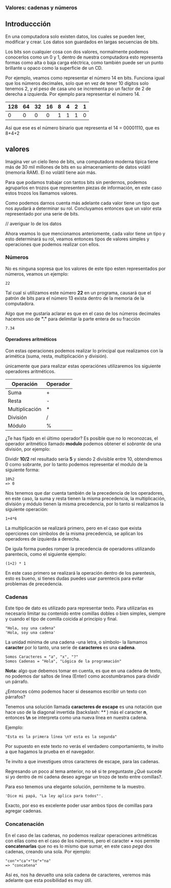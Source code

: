 ### Valores: cadenas y números
## Introduccción
En una computadora solo existen datos, los cuales se pueden leer, modificar y crear. Los datos son guardados en largas secuencias de bits.

Los bits son cualquier cosa con dos valores, normalmente podemos conocerlos como un 0 y 1, dentro de nuestra computadora esto representa formas como alta o baja carga eléctrica, como también puede ser un punto brillante u opaco como la superficie de un CD.  

Por ejemplo, veamos como representar el número 14 en bits. Funciona igual que los números decimales, solo que en vez de tener 10 dígitos solo tenemos 2, y el peso de casa uno se incrementa po un factor de 2 de derecha a izquierda. Por ejemplo para representar el número 14.

|128|64|32|16|8|4|2|1|
|-|-|-|-|-|-|-|-|
|0|0|0|0|1|1|1|0

Así que ese es el número binario que representa el 14 = 00001110, que es 8+4+2

## valores
Imagina ver un cielo lleno de bits, una computadora moderna típica tiene más de 30 mil millones de bits en su almacenamiento de datos volátil (memoria RAM). El no volátil tiene aún más.

Para que podamos trabajar con tantos bits sin perdernos, podemos agruparlos en trozos que representen piezas de información, en este caso estos trozos los llamamos valores.

Como podemos darnos cuenta más adelante cada valor tiene un tipo que nos ayudará a determinar su rol. Concluyamos entonces que un valor esta representado por una serie de bits.

// averiguar lo de los datos

Ahora veamos lo que mencionamos anteriomente, cada valor tiene un tipo y esto determinará su rol, veamos entonces
 tipos de valores simples y operaciones que podemos realizar con ellos.

### Números
No es ninguna sopresa que los valores de este tipo esten representados por números, veamos un ejemplo:

~~~
22
~~~

Tal cual si utilizamos este número **22** en un programa, causará que el patrón de bits para el número 13 exista dentro de la memoria de la computadora.

Algo que me gustaría aclarar es que en el caso de los números decimales hacemos uso de **"."** para delimitar la parte entera de su fracción

~~~
7.34
~~~

#### Operadores aritméticos
Con estas operaciones podemos realizar lo principal que realizamos con la arimética (suma, resta, multiplicación y división).

únicamente que para realizar estas operaciónes utilizaremos los siguiente operadores aritméticos.

|Operación|Operador|
|--|--|
|Suma|+|
|Resta|-|
|Multiplicación|*|
|División|/|
|Módulo|%|

¿Te has fijado en el último operador? Es posible que no lo reconozcas, el operador aritmético llamado **modulo** podemos obtener el *sobrante* de una división, por ejemplo:

Dividir **10/2** rel resultado sería **5** y siendo 2 divisible entre 10, obtendremos 0 como sobrante, por lo tanto podemos representar el modulo de la siguiente forma:

~~~
10%2
=> 0
~~~

Nos tenemos que dar cuenta también de la precedencia de los operadores, en este caso, la suma y resta tienen la misma precedencia, la multiplicación, división y módulo tienen la misma precedencia, por lo tanto si realizamos la siguiente operación:
~~~
1+4*6
~~~
La multiplicación se realizará primero, pero en el caso que exista operciones con símbolos de la misma precedencia, se aplican los operadores de izquierda a derecha.

De igula forma puedes romper la precedencia de operadores utilizando parentecis, como el siguiente ejemplo:

~~~
(1+2) * 1
~~~
En este caso primero se realizará la operación dentro de los parentesis, esto es bueno, si tienes dudas puedes usar parentecis para evitar problemas de precedencia.

### Cadenas
Este tipo de dato es utilizado para representar texto. Para utilizarlas es necesario limitar su contenido entre comillas dobles o bien simples, siempre y cuando el tipo de comilla coicida  al principio y final.

~~~
"Hola, soy una cadena"
'Hola, soy una cadena'
~~~

La unidad mínima de una cadena -una letra, o símbolo- la llamamos **caracter** por lo tanto, una serie de **caracteres** es una **cadena**.

~~~
Somos Caracteres = "a", "x", "?"
Somos Cadenas = "Hola", "Lógica de la programación"
~~~
**Nota:** algo que debemos tomar en cuenta, es que en una cadena de texto, no podemos dar saltos de linea (Enter) como acostumbramos para dividir un párrafo.

¿Entonces cómo podemos hacer si deseamos escribir un texto con párrafos?

Tenemos una solución llamada **caracteres de escape** es una notación que hace uso de la diagonal invertida (backslash: **\** ) más el caracter **n**, entonces **\n** se interpreta como una nueva línea en nuestra cadena.

Ejemplo:
~~~
"Esta es la primera línea \nY esta es la segunda"
~~~
Por supuesto en este texto no verás el verdadero comportamiento, te invito a que hagamos la prueba en el navegador.

Te invito a que investigues otros caracteres de escape, para las cadenas.

Regresando un poco al tema anterior, no sé si te preguntaste ¿Qué sucede si yo dentro de mi cadena deseo agregar un trozo de texto entre comillas?.

Para eso tenemos una elegante solución, permiteme te la muestro.

~~~
'Dice mi papá, "La ley aplica para todos"'.
~~~
Exacto, por eso es excelente poder usar ambos tipos de comillas para agregar cadenas.

### Concatenación
En el caso de las cadenas, no podemos realizar operaciones aritméticas con ellas como en el caso de los números, pero el caracter **+** nos permite **concatenarlas** que no es lo mismo que sumar, en este caso *pega* dos cadenas, creando una sola. Por ejemplo:

~~~
"con"+"ca"+"te"+"na"
=> "concatena"
~~~

Así es, nos ha devuelto una sola cadena de caracteres, veremos más adelante que esta posibilidad es muy útil.
